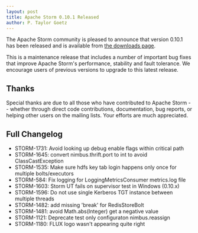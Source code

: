 ```yaml
---
layout: post
title: Apache Storm 0.10.1 Released
author: P. Taylor Goetz
---
```


The Apache Storm community is pleased to announce that version 0.10.1 has been released and is available from [the downloads page](/downloads.html).

This is a maintenance release that includes a number of important bug fixes that improve Apache Storm's performance, stability and fault tolerance. We encourage users of previous versions to upgrade to this latest release.


Thanks
------
Special thanks are due to all those who have contributed to Apache Storm -- whether through direct code contributions, documentation, bug reports, or helping other users on the mailing lists. Your efforts are much appreciated.


Full Changelog
---------

 * STORM-1731: Avoid looking up debug enable flags within critical path
 * STORM-1645: convert nimbus.thrift.port to int to avoid ClassCastException
 * STORM-1535: Make sure hdfs key tab login happens only once for multiple bolts/executors
 * STORM-584: Fix logging for LoggingMetricsConsumer metrics.log file
 * STORM-1603: Storm UT fails on supervisor test in Windows (0.10.x)
 * STORM-1596: Do not use single Kerberos TGT instance between multiple threads
 * STORM-1482: add missing 'break' for RedisStoreBolt
 * STORM-1481: avoid Math.abs(Integer) get a negative value
 * STORM-1121: Deprecate test only configuraton nimbus.reassign
 * STORM-1180: FLUX logo wasn't appearing quite right
